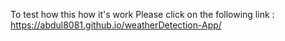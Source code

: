 To test how this how it's work Please click on the following link : https://abdul8081.github.io/weatherDetection-App/
